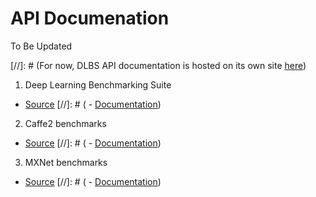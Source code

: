 # __API Documenation__

To Be Updated

[//]: # (For now, DLBS API documentation is hosted on its own site [here](http://fastsim-demo.ad.labs.hpecorp.net:8080/dlbs/index.html))
1. Deep Learning Benchmarking Suite
  - [Source](https://github.com/HewlettPackard/dlcookbook-dlbs/tree/master/python/dlbs)
[//]: # (  - [Documentation](http://fastsim-demo.ad.labs.hpecorp.net:8080/dlbs/apidoc/dlbs/dlbs.html))
2. Caffe2 benchmarks
  - [Source](https://github.com/HewlettPackard/dlcookbook-dlbs/tree/master/python/caffe2_benchmarks)
[//]: # (  - [Documentation](http://fastsim-demo.ad.labs.hpecorp.net:8080/dlbs/apidoc/caffe2_benchmarks/caffe2_benchmarks.html))
3. MXNet benchmarks
  - [Source](https://github.com/HewlettPackard/dlcookbook-dlbs/tree/master/python/mxnet_benchmarks)
[//]: # (  - [Documentation](http://fastsim-demo.ad.labs.hpecorp.net:8080/dlbs/apidoc/mxnet_benchmarks/mxnet_benchmarks.html))
